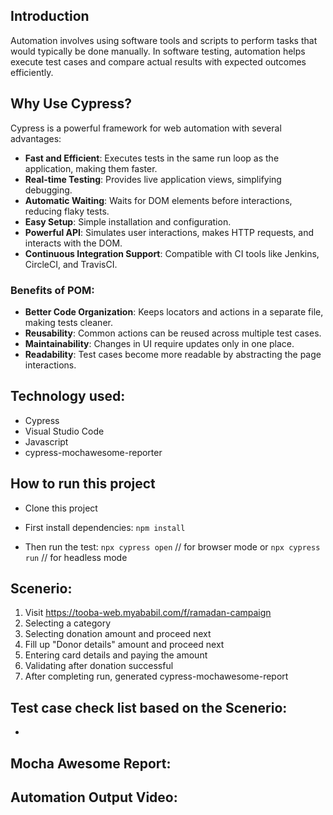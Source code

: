 

## Introduction
Automation involves using software tools and scripts to perform tasks that would typically be done manually. In software testing, automation helps execute test cases and compare actual results with expected outcomes efficiently.

## Why Use Cypress?

Cypress is a powerful framework for web automation with several advantages:

- **Fast and Efficient**: Executes tests in the same run loop as the application, making them faster.
- **Real-time Testing**: Provides live application views, simplifying debugging.
- **Automatic Waiting**: Waits for DOM elements before interactions, reducing flaky tests.
- **Easy Setup**: Simple installation and configuration.
- **Powerful API**: Simulates user interactions, makes HTTP requests, and interacts with the DOM.
- **Continuous Integration Support**: Compatible with CI tools like Jenkins, CircleCI, and TravisCI.

### Benefits of POM:

- **Better Code Organization**: Keeps locators and actions in a separate file, making tests cleaner.
- **Reusability**: Common actions can be reused across multiple test cases.
- **Maintainability**: Changes in UI require updates only in one place.
- **Readability**: Test cases become more readable by abstracting the page interactions.

## Technology used:

- Cypress
- Visual Studio Code
- Javascript
- cypress-mochawesome-reporter

## How to run this project

- Clone this project
- First install dependencies:
  `npm install`

- Then run the test:
  `npx cypress open` // for browser mode
  or
  `npx cypress run` // for headless mode

## Scenerio:

1. Visit https://tooba-web.myababil.com/f/ramadan-campaign
2. Selecting a category
3. Selecting donation amount and proceed next
4. Fill up "Donor details" amount and proceed next
5. Entering card details and paying the amount
6. Validating after donation successful
7. After completing run, generated cypress-mochawesome-report

## Test case check list based on the Scenerio:

-

## Mocha Awesome Report:

## Automation Output Video:
